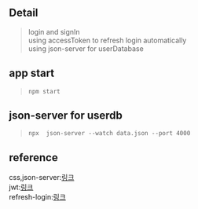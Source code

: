 ## Detail
> login and signIn   
> using accessToken to refresh login automatically     
> using json-server for userDatabase   

## app start
> ```npm start```

## json-server for userdb
> ```npx  json-server --watch data.json --port 4000```

## reference
css,json-server:[링크](https://velog.io/@hoon_dev/%EB%A6%AC%EC%95%A1%ED%8A%B8%EB%A1%9C-%EB%A1%9C%EA%B7%B8%EC%9D%B8-%EA%B8%B0%EB%8A%A5-%EA%B5%AC%ED%98%84%ED%95%98%EA%B8%B0)  
jwt:[링크](https://medium.com/@d971106b/%EC%82%BD%EC%A7%88%EA%B8%B0%EB%A1%9D-%EB%A1%9C%EA%B7%B8%EC%9D%B8-api-%EC%9E%91%EC%84%B1-jwt-refresh-token-access-token-http-only-92570160fa1c)  
refresh-login:[링크](https://velog.io/@yaytomato/%ED%94%84%EB%A1%A0%ED%8A%B8%EC%97%90%EC%84%9C-%EC%95%88%EC%A0%84%ED%95%98%EA%B2%8C-%EB%A1%9C%EA%B7%B8%EC%9D%B8-%EC%B2%98%EB%A6%AC%ED%95%98%EA%B8%B0)  

